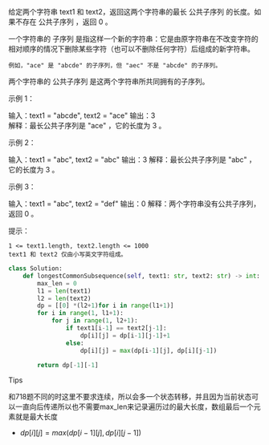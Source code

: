 给定两个字符串 text1 和 text2，返回这两个字符串的最长 公共子序列 的长度。如果不存在 公共子序列 ，返回 0 。

一个字符串的 子序列 是指这样一个新的字符串：它是由原字符串在不改变字符的相对顺序的情况下删除某些字符（也可以不删除任何字符）后组成的新字符串。

    例如，"ace" 是 "abcde" 的子序列，但 "aec" 不是 "abcde" 的子序列。

两个字符串的 公共子序列 是这两个字符串所共同拥有的子序列。

 

示例 1：

输入：text1 = "abcde", text2 = "ace" 
输出：3  
解释：最长公共子序列是 "ace" ，它的长度为 3 。

示例 2：

输入：text1 = "abc", text2 = "abc"
输出：3
解释：最长公共子序列是 "abc" ，它的长度为 3 。

示例 3：

输入：text1 = "abc", text2 = "def"
输出：0
解释：两个字符串没有公共子序列，返回 0 。

 

提示：

    1 <= text1.length, text2.length <= 1000
    text1 和 text2 仅由小写英文字符组成。





```python
class Solution:
    def longestCommonSubsequence(self, text1: str, text2: str) -> int:
        max_len = 0
        l1 = len(text1)
        l2 = len(text2)
        dp = [[0] *(l2+1)for i in range(l1+1)]
        for i in range(1, l1+1):
            for j in range(1, l2+1):
                if text1[i-1] == text2[j-1]:
                    dp[i][j] = dp[i-1][j-1]+1
                else:
                    dp[i][j] = max(dp[i-1][j], dp[i][j-1])

        return dp[-1][-1]
```



Tips

和718题不同的时这里不要求连续，所以会多一个状态转移，并且因为当前状态可以一直向后传递所以也不需要max_len来记录遍历过的最大长度，数组最后一个元素就是最大长度

- $dp[i][j] = max(dp[i-1][j], dp[i][j-1])$




